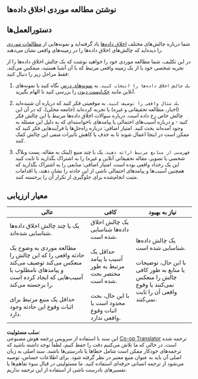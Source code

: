 <!--
CO_OP_TRANSLATOR_METADATA:
{
  "original_hash": "b588c0fc73014f52520c666efc3e0cc3",
  "translation_date": "2025-08-23T23:53:05+00:00",
  "source_file": "1-Introduction/02-ethics/assignment.md",
  "language_code": "fa"
}
-->
## نوشتن مطالعه موردی اخلاق داده‌ها

## دستورالعمل‌ها

شما درباره چالش‌های مختلف [اخلاق داده‌ها](README.md#2-ethics-challenges) یاد گرفته‌اید و نمونه‌هایی از [مطالعات موردی](README.md#3-case-studies) را دیده‌اید که چالش‌های اخلاق داده‌ها را در زمینه‌های واقعی نشان می‌دهند.

در این تکلیف، شما مطالعه موردی خود را خواهید نوشت که یک چالش اخلاق داده‌ها را از تجربه شخصی خود یا از یک زمینه واقعی مرتبط که با آن آشنا هستید، منعکس می‌کند. فقط مراحل زیر را دنبال کنید:

1. `یک چالش اخلاق داده‌ها را انتخاب کنید`. به [نمونه‌های درس](README.md#2-ethics-challenges) نگاه کنید یا نمونه‌های آنلاین مانند [چک‌لیست دیون](https://deon.drivendata.org/examples/) را بررسی کنید تا الهام بگیرید.

2. `یک مثال واقعی را توصیف کنید`. به موقعیتی فکر کنید که درباره آن شنیده‌اید (اخبار، مطالعه تحقیقاتی و غیره) یا تجربه کرده‌اید (جامعه محلی)، که در آن این چالش خاص رخ داده است. درباره سوالات اخلاق داده‌ها مرتبط با این چالش فکر کنید - و درباره آسیب‌های احتمالی یا پیامدهای ناخواسته‌ای که به دلیل این مسئله به وجود آمده‌اند بحث کنید. امتیاز اضافی: درباره راه‌حل‌ها یا فرآیندهایی فکر کنید که ممکن است در اینجا اعمال شوند تا به حذف یا کاهش تأثیرات منفی این چالش کمک کنند.

3. `فهرستی از منابع مرتبط ارائه دهید`. یک یا چند منبع (لینک به مقاله، پست وبلاگ شخصی یا تصویر، مقاله تحقیقاتی آنلاین و غیره) را به اشتراک بگذارید تا ثابت کنید این یک رخداد واقعی بوده است. امتیاز اضافی: منابعی را به اشتراک بگذارید که همچنین آسیب‌ها و پیامدهای احتمالی ناشی از این حادثه را نشان دهند، یا اقدامات مثبت انجام‌شده برای جلوگیری از تکرار آن را برجسته کنند.



## معیار ارزیابی

عالی | کافی | نیاز به بهبود
--- | --- | -- |
یک یا چند چالش اخلاق داده‌ها شناسایی شده‌اند. <br/> <br/> مطالعه موردی به وضوح یک حادثه واقعی را که این چالش را منعکس می‌کند توصیف می‌کند و پیامدهای نامطلوب یا آسیب‌هایی که ایجاد کرده است را برجسته می‌کند. <br/><br/> حداقل یک منبع مرتبط برای اثبات وقوع این حادثه وجود دارد. | یک چالش اخلاق داده‌ها شناسایی شده است. <br/><br/> حداقل یک آسیب یا پیامد مرتبط به طور مختصر بحث شده است. <br/><br/> با این حال، بحث محدود است یا اثبات وقوع واقعی ندارد. | یک چالش داده‌ها شناسایی شده است. <br/><br/> با این حال، توضیحات یا منابع به طور کافی چالش را منعکس نمی‌کنند یا وقوع واقعی آن را ثابت نمی‌کنند. |

**سلب مسئولیت**:  
این سند با استفاده از سرویس ترجمه هوش مصنوعی [Co-op Translator](https://github.com/Azure/co-op-translator) ترجمه شده است. در حالی که ما تلاش می‌کنیم دقت را حفظ کنیم، لطفاً توجه داشته باشید که ترجمه‌های خودکار ممکن است شامل خطاها یا نادرستی‌ها باشند. سند اصلی به زبان اصلی آن باید به عنوان منبع معتبر در نظر گرفته شود. برای اطلاعات حساس، توصیه می‌شود از ترجمه انسانی حرفه‌ای استفاده کنید. ما مسئولیتی در قبال سوء تفاهم‌ها یا تفسیرهای نادرست ناشی از استفاده از این ترجمه نداریم.